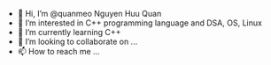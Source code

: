 - 👋 Hi, I’m @quanmeo Nguyen Huu Quan
- 👀 I’m interested in C++ programming language and DSA, OS, Linux
- 🌱 I’m currently learning C++
- 💞️ I’m looking to collaborate on ...
- 📫 How to reach me ...

<!---
quanmeo/quanmeo is a ✨ special ✨ repository because its `README.md` (this file) appears on your GitHub profile.
You can click the Preview link to take a look at your changes.
--->
